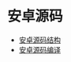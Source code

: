 # 安卓源码
* [安卓源码结构](https://github.com/AndBird/MyNote/tree/master/android/androidsource/安卓源码结构.md)
* [安卓源码编译](https://github.com/AndBird/MyNote/tree/master/android/androidsource/安卓源码编译.md)
